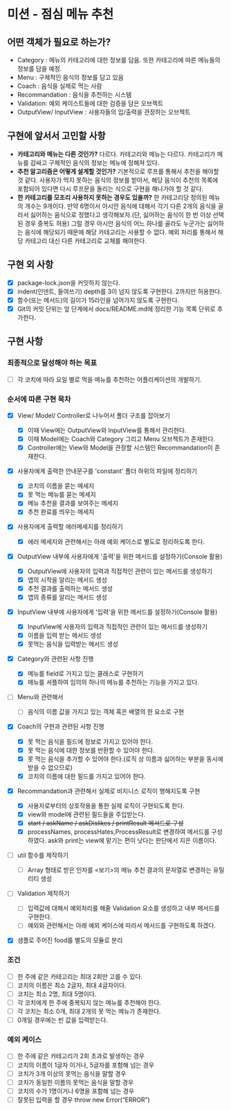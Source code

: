 # 미션 - 점심 메뉴 추천

## 어떤 객체가 필요로 하는가?

- Category : 메뉴의 카테고리에 대한 정보를 담음. 또한 카테고리에 따른 메뉴들의 정보를 담을 예정.
- Menu : 구체적인 음식의 정보를 담고 있음
- Coach : 음식을 실제로 먹는 사람
- Recommandation : 음식을 추천하는 시스템
- Validation: 예외 케이스트들에 대한 검증을 담은 오브젝트
- OutputView/ InputView : 사용자들의 입/출력을 관장하는 오브젝트

## 구현에 앞서서 고민할 사항

- **카테고리와 메뉴는 다른 것인가?** 다르다. 카테고리와 메뉴는 다르다. 카테고리가 메뉴를 감싸고 구체적인 음식의 정보는 메뉴에 정해져 있다.
- **추천 알고리즘은 어떻게 설계할 것인가?** 기본적으로 루프를 통해서 추천을 해야할 것 같다. 사용자가 먹지 못하는 음식의 정보를 받아서, 해당 음식이 추천의 목록에 포함되어 있다면 다시 루프문을 돌리는 식으로 구현을 해나가야 할 것 같다.
- **한 카테고리를 모조리 사용하지 못하는 경우도 있을까?** 한 카테고리당 정의된 메뉴의 개수는 9개이다. 만약 6명이서 아시안 음식에 대해서 각기 다른 2개의 음식을 골라서 싫어하는 음식으로 정했다고 생각해보자.(단, 싫어하는 음식이 한 번 이상 선택된 경우 중복도 허용) 그럴 경우 아시안 음식의 어느 하나를 골라도 누군가는 싫어하는 음식에 해당되기 때문에 해당 카테고리는 사용할 수 없다. 예외 처리를 통해서 해당 카테고리 대신 다른 카테고리로 교체를 해야한다.

## 구현 외 사항

- [x] package-lock.json을 커밋하지 않는다.
- [x] indent(인덴트, 들여쓰기) depth를 3이 넘지 않도록 구현한다. 2까지만 허용한다.
- [x] 함수(또는 메서드)의 길이가 15라인을 넘어가지 않도록 구현한다.
- [x] Git의 커밋 단위는 앞 단계에서 docs/README.md에 정리한 기능 목록 단위로 추가한다.

## 구현 사항

### 최종적으로 달성해야 하는 목표

- [ ] 각 코치에 따라 요일 별로 먹을 메뉴를 추천하는 어플리케이션의 개발하기.

### 순서에 따른 구현 목차

- [x] View/ Model/ Controller로 나누어서 폴더 구조를 잡아보기

  - [x] 이때 View에는 OutputView와 InputView를 통해서 관리한다.
  - [x] 이때 Model에는 Coach와 Category 그리고 Menu 오브젝트가 존재한다.
  - [x] Controller에는 View와 Model을 관장할 시스템인 Recommandation이 존재한다.

- [x] 사용자에게 출력한 안내문구를 'constant' 폴더 하위의 파일에 정리하기

  - [x] 코치의 이름을 묻는 메세지
  - [x] 못 먹는 메뉴를 묻는 메세지
  - [x] 메뉴 추천을 결과를 보여주는 메세지
  - [x] 추천 완료를 띄우는 메세지

- [x] 사용자에게 출력할 에러메세지를 정리하기

  - [x] 에러 메세지와 관련해서는 아래 예외 케이스로 별도로 정리하도록 한다.

- [x] OutputView 내부에 사용자에게 '출력'을 위한 메서드를 설정하기(Console 활용)

  - [x] OutputView에 사용자의 입력과 직접적인 관련이 있는 메서드를 생성하기
  - [x] 앱의 시작을 알리는 메서드 생성
  - [x] 추천 결과를 출력하는 메서드 생성
  - [x] 앱의 종류를 알리는 메서드 생성

- [x] InputView 내부에 사용자에게 '입력'을 위한 메서드를 설정하기(Console 활용)

  - [x] InputView에 사용자의 입력과 직접적인 관련이 있는 메서드를 생성하기
  - [x] 이름을 입력 받는 메서드 생성
  - [x] 못먹는 음식을 입력받는 메서드 생성

- [x] Category와 관련된 사항 진행

  - [x] 메뉴를 field로 가지고 있는 클래스로 구현하기
  - [x] 메뉴를 셔플하여 임의의 하나의 메뉴를 추천하는 기능을 가지고 있다.

- [ ] Menu와 관련해서

  - [ ] 음식의 이름 값을 가지고 있는 객체 혹은 배열의 한 요소로 구현

- [x] Coach의 구현과 관련된 사항 진행

  - [x] 못 먹는 음식을 필드에 정보로 가지고 있어야 한다.
  - [x] 못 먹는 음식에 대한 정보를 반환할 수 있어야 한다.
  - [x] 못 먹는 음식을 추가할 수 있어야 한다.(로직 상 이름과 싫어하는 부분을 동시에 받을 수 없으므로)
  - [x] 코치의 이름에 대한 필드를 가지고 있어야 한다.

- [x] Recommandation과 관련해서 실제로 비지니스 로직이 행해지도록 구현

  - [x] 사용자로부터의 상호작용을 통한 실제 로직이 구현되도록 한다.
  - [x] view와 model에 관련된 필드들을 주입받는다.
  - [x] ~~start / askName / askDislikes / printResult 메서드로 구성~~
  - [x] processNames, processHates,ProcessResult로 변경하여 메서드를 구성하였다. ask와 print는 view에 맡기는 편이 낫다는 판단에서 지은 이름이다.

- [ ] util 함수를 제작하기

  - [ ] Array 형태로 받은 인자를 <보기>의 메뉴 추천 결과의 문자열로 변경하는 유틸리티 생성

- [ ] Validation 제작하기

  - [ ] 입력값에 대해서 예외처리를 해줄 Validation 요소를 생성하고 내부 메서드를 구현한다.
  - [ ] 예외와 관련해서는 아래 예외 케이스에 따라서 메서드를 구현하도록 하겠다.

- [x] 샘플로 주어진 food를 별도의 모듈로 분리

### 조건

- [ ] 한 주에 같은 카테고리는 최대 2회만 고를 수 있다.
- [ ] 코치의 이름은 최소 2글자, 최대 4글자이다.
- [ ] 코치는 최소 2명, 최대 5명이다.
- [ ] 각 코치에게 한 주에 중복되지 않는 메뉴를 추천해야 한다.
- [ ] 각 코치는 최소 0개, 최대 2개의 못 먹는 메뉴가 존재한다.
- [ ] 0개일 경우에는 빈 값을 입력받는다.

### 예외 케이스

- [ ] 한 주에 같은 카테고리가 2회 초과로 발생하는 경우
- [ ] 코치의 이름이 1글자 이거나, 5글자를 포함해 넘는 경우
- [ ] 코치가 3개 이상의 못먹는 음식을 말할 경우
- [ ] 코치가 동일한 이름의 못먹는 음식을 말할 경우
- [ ] 코치의 수가 1명이거나 6명을 포함해 넘는 경우
- [ ] 잘못된 입력을 할 경우 throw new Error(“ERROR”)
